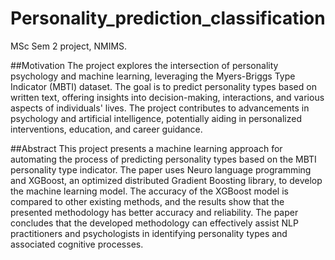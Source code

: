 # Personality_prediction_classification
MSc Sem 2 project, NMIMS.

##Motivation
The project explores the intersection of personality psychology and machine learning, leveraging the Myers-Briggs Type Indicator (MBTI) dataset. The goal is to predict personality types based on written text, offering insights into decision-making, interactions, and various aspects of individuals' lives. The project contributes to advancements in psychology and artificial intelligence, potentially aiding in personalized interventions, education, and career guidance.

##Abstract
This project presents a machine learning approach for automating the process of predicting personality types based on the MBTI personality type indicator. 
The paper uses Neuro language programming and XGBoost, an optimized distributed Gradient Boosting library, to develop the machine learning model. 
The accuracy of the XGBoost model is compared to other existing methods, and the results show that the presented methodology has better accuracy and reliability. 
The paper concludes that the developed methodology can effectively assist NLP practitioners and psychologists in identifying personality types and associated cognitive processes.

